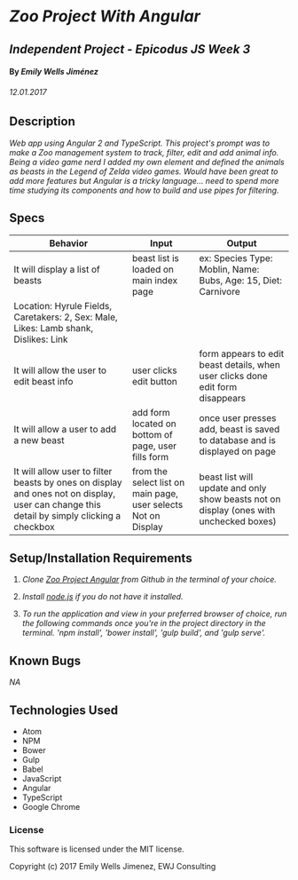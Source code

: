 # _Zoo Project With Angular_

## _Independent Project - Epicodus JS Week 3_

#### By _Emily Wells Jiménez_

###### _12.01.2017_

## Description

_Web app using Angular 2 and TypeScript. This project's prompt was to make a Zoo management system to track, filter, edit and add animal info. Being a video game nerd I added my own element and defined the animals as beasts in the Legend of Zelda video games. Would have been great to add more features but Angular is a tricky language... need to spend more time studying its components and how to build and use pipes for filtering._


## Specs

| Behavior  |  Input | Output  |
|---|---|---|
| It will  display a list of beasts | beast list is loaded on main index page  | ex: Species Type: Moblin, Name: Bubs, Age: 15, Diet: Carnivore
Location: Hyrule Fields, Caretakers: 2, Sex: Male, Likes: Lamb shank, Dislikes: Link  |
| It will allow the user to edit beast info | user clicks edit button | form appears to edit beast details, when user clicks done edit form disappears |
| It will allow a user to add a new beast | add form located on bottom of page, user fills form | once user presses add, beast is saved to database and is displayed on page |
| It will allow user to filter beasts by ones on display and ones not on display, user can change this detail by simply clicking a checkbox | from the select list on main page, user selects Not on Display | beast list will update and only show beasts not on display (ones with unchecked boxes) |


## Setup/Installation Requirements

1. _Clone [Zoo Project Angular](https://github.com/emilyjimenez/Zoo-Project-Angular) from Github in the terminal of your choice._

2. _Install [node.js](https://nodejs.org/en/) if you do not have it installed._

3. _To run the application and view in your preferred browser of choice, run the following commands once you're in the project directory in the terminal. 'npm install', 'bower install', 'gulp build', and 'gulp serve'._

## Known Bugs

_NA_

## Technologies Used

* Atom
* NPM
* Bower
* Gulp
* Babel
* JavaScript
* Angular
* TypeScript
* Google Chrome

### License

This software is licensed under the MIT license.

Copyright (c) 2017 Emily Wells Jimenez, EWJ Consulting
